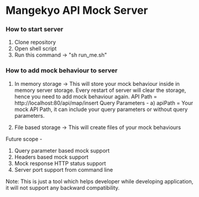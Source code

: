 # Mangekyo API Mock Server

### How to start server
1) Clone repository
2) Open shell script
3) Run this command -> "sh run_me.sh"

### How to add mock behaviour to server
1) In memory storage -> This will store your mock behaviour inside in memory server storage. Every restart of server will clear the storage, hence you need to add mock behaviour again.
API Path = http://localhost:80/api/map/insert
Query Parameters - 
a) apiPath = Your mock API Path, it can include your query parameters or without query parameters.

3) File based storage -> This will create files of your mock behaviours 



Future scope -
1) Query parameter based mock support
2) Headers based mock support
3) Mock response HTTP status support
4) Server port support from command line


Note: This is just a tool which helps developer while developing application, it will not support any backward compatibility.
